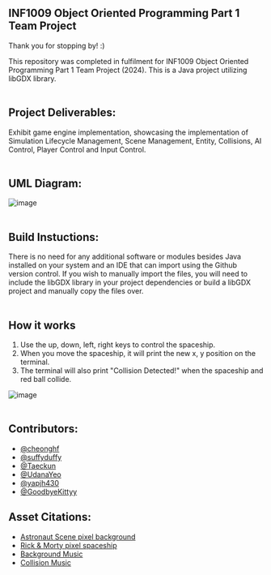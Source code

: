 ## INF1009 Object Oriented Programming Part 1 Team Project

Thank you for stopping by! :)

This repository was completed in fulfilment for INF1009 Object Oriented Programming Part 1 Team Project (2024). This is a Java project utilizing libGDX library. <br><br>

## Project Deliverables:
Exhibit game engine implementation, showcasing the implementation of Simulation Lifecycle Management, Scene Management, Entity, Collisions, AI Control, Player Control and Input Control. <br><br>

## UML Diagram:

![image](https://github.com/GoodbyeKittyyy/SIT-INF1009-Object-Oriented-Programming-Part-1/assets/152409352/358d0b54-6c0b-4556-9575-3b9cddec7ee6)<br><br>


## Build Instuctions:
There is no need for any additional software or modules besides Java installed on your system and an IDE that can import using the Github version control.
If you wish to manually import the files, you will need to include the libGDX library in your project dependencies or build a libGDX project and manually copy the files over.<br><br>

## How it works
1. Use the up, down, left, right keys to control the spaceship.
2. When you move the spaceship, it will print the new x, y position on the terminal.
3. The terminal will also print "Collision Detected!" when the spaceship and red ball collide. <br>

![image](https://github.com/GoodbyeKittyyy/SIT-INF1009-Object-Oriented-Programming-Part-1/assets/152409352/6e0d8f7c-08b5-46c2-b031-3677b94fac97)<br><br>





## Contributors:

- [@cheonghf](https://github.com/cheonghf)
- [@suffyduffy](https://github.com/suffyduffy)
- [@Taeckun](https://github.com/Taeckun)
- [@UdanaYeo](https://github.com/UdanaYeo)
- [@yapjh430](https://github.com/yapjh430)
- [@GoodbyeKittyy](https://github.com/GoodbyeKittyy)


## Asset Citations:
- [Astronaut Scene pixel background](https://rare-gallery.com/1034139-illustration-pixel-art-planet-space-stars-cartoon-hills-helmet-fire-astronaut-pixels-spacesuit-8-bit.html)
- [Rick & Morty pixel spaceship](https://www.vhv.rs/viewpic/hbRbJTh_rick-and-morty-spaceship-sprite-pixel-art-spaceships/)
- [Background Music](https://500audio.com/track/new-epic_22682)
- [Collision Music](https://www.myinstants.com/en/instant/street-fighter-k-o-97268/)


